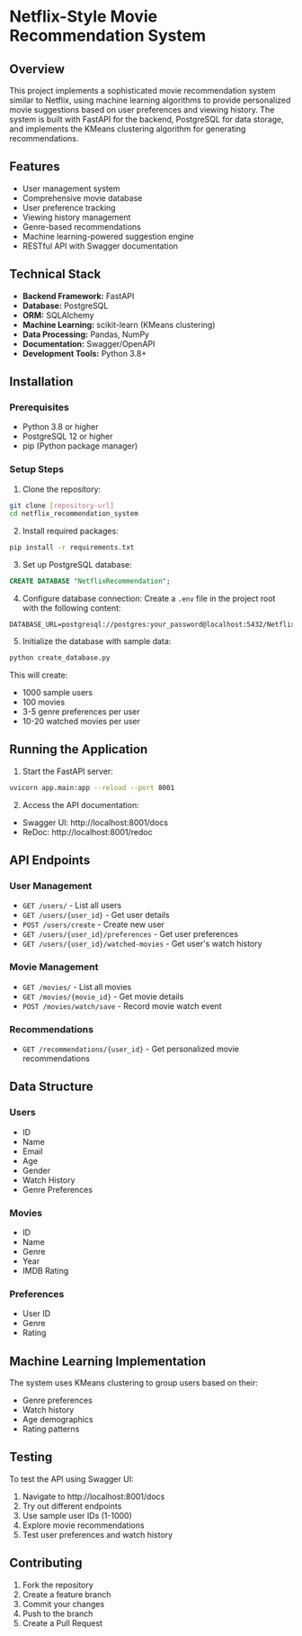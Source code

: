 # Netflix-Style Movie Recommendation System

## Overview
This project implements a sophisticated movie recommendation system similar to Netflix, using machine learning algorithms to provide personalized movie suggestions based on user preferences and viewing history. The system is built with FastAPI for the backend, PostgreSQL for data storage, and implements the KMeans clustering algorithm for generating recommendations.

## Features
- User management system
- Comprehensive movie database
- User preference tracking
- Viewing history management
- Genre-based recommendations
- Machine learning-powered suggestion engine
- RESTful API with Swagger documentation

## Technical Stack
- **Backend Framework:** FastAPI
- **Database:** PostgreSQL
- **ORM:** SQLAlchemy
- **Machine Learning:** scikit-learn (KMeans clustering)
- **Data Processing:** Pandas, NumPy
- **Documentation:** Swagger/OpenAPI
- **Development Tools:** Python 3.8+

## Installation

### Prerequisites
- Python 3.8 or higher
- PostgreSQL 12 or higher
- pip (Python package manager)

### Setup Steps

1. Clone the repository:
```bash
git clone [repository-url]
cd netflix_recommendation_system
```

2. Install required packages:
```bash
pip install -r requirements.txt
```

3. Set up PostgreSQL database:
```sql
CREATE DATABASE "NetflixRecommendation";
```

4. Configure database connection:
Create a `.env` file in the project root with the following content:
```env
DATABASE_URL=postgresql://postgres:your_password@localhost:5432/NetflixRecommendation
```

5. Initialize the database with sample data:
```bash
python create_database.py
```
This will create:
- 1000 sample users
- 100 movies
- 3-5 genre preferences per user
- 10-20 watched movies per user

## Running the Application

1. Start the FastAPI server:
```bash
uvicorn app.main:app --reload --port 8001
```

2. Access the API documentation:
- Swagger UI: http://localhost:8001/docs
- ReDoc: http://localhost:8001/redoc

## API Endpoints

### User Management
- `GET /users/` - List all users
- `GET /users/{user_id}` - Get user details
- `POST /users/create` - Create new user
- `GET /users/{user_id}/preferences` - Get user preferences
- `GET /users/{user_id}/watched-movies` - Get user's watch history

### Movie Management
- `GET /movies/` - List all movies
- `GET /movies/{movie_id}` - Get movie details
- `POST /movies/watch/save` - Record movie watch event

### Recommendations
- `GET /recommendations/{user_id}` - Get personalized movie recommendations

## Data Structure

### Users
- ID
- Name
- Email
- Age
- Gender
- Watch History
- Genre Preferences

### Movies
- ID
- Name
- Genre
- Year
- IMDB Rating

### Preferences
- User ID
- Genre
- Rating

## Machine Learning Implementation
The system uses KMeans clustering to group users based on their:
- Genre preferences
- Watch history
- Age demographics
- Rating patterns

## Testing
To test the API using Swagger UI:
1. Navigate to http://localhost:8001/docs
2. Try out different endpoints
3. Use sample user IDs (1-1000)
4. Explore movie recommendations
5. Test user preferences and watch history

## Contributing
1. Fork the repository
2. Create a feature branch
3. Commit your changes
4. Push to the branch
5. Create a Pull Request
